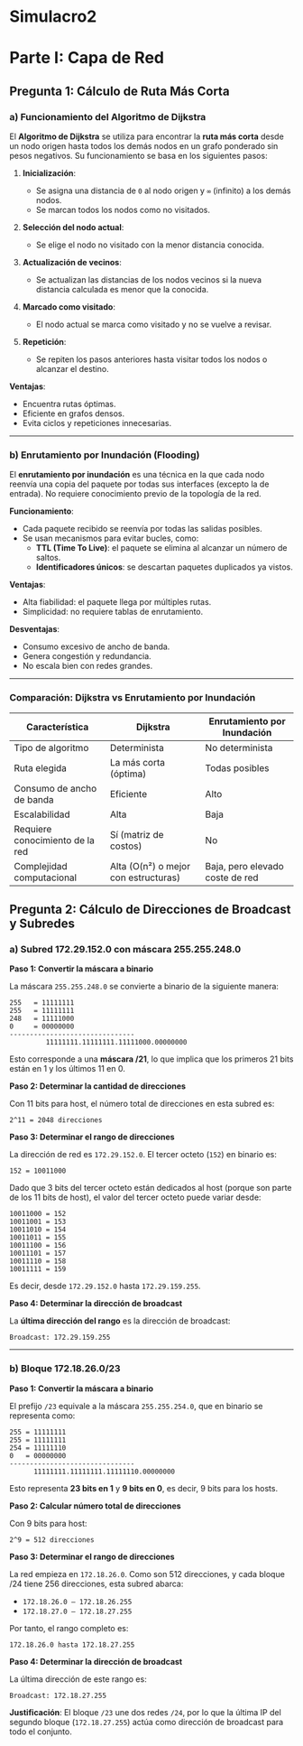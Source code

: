 # Simulacro2

# Parte I: Capa de Red

## Pregunta 1: Cálculo de Ruta Más Corta

### a) Funcionamiento del Algoritmo de Dijkstra

El **Algoritmo de Dijkstra** se utiliza para encontrar la **ruta más corta** desde un nodo origen hasta todos los demás nodos en un grafo ponderado sin pesos negativos. Su funcionamiento se basa en los siguientes pasos:

1. **Inicialización**:
   - Se asigna una distancia de `0` al nodo origen y `∞` (infinito) a los demás nodos.
   - Se marcan todos los nodos como no visitados.

2. **Selección del nodo actual**:
   - Se elige el nodo no visitado con la menor distancia conocida.

3. **Actualización de vecinos**:
   - Se actualizan las distancias de los nodos vecinos si la nueva distancia calculada es menor que la conocida.

4. **Marcado como visitado**:
   - El nodo actual se marca como visitado y no se vuelve a revisar.

5. **Repetición**:
   - Se repiten los pasos anteriores hasta visitar todos los nodos o alcanzar el destino.

**Ventajas**:
- Encuentra rutas óptimas.
- Eficiente en grafos densos.
- Evita ciclos y repeticiones innecesarias.

---

### b) Enrutamiento por Inundación (Flooding)

El **enrutamiento por inundación** es una técnica en la que cada nodo reenvía una copia del paquete por todas sus interfaces (excepto la de entrada). No requiere conocimiento previo de la topología de la red.

**Funcionamiento**:
- Cada paquete recibido se reenvía por todas las salidas posibles.
- Se usan mecanismos para evitar bucles, como:
  - **TTL (Time To Live)**: el paquete se elimina al alcanzar un número de saltos.
  - **Identificadores únicos**: se descartan paquetes duplicados ya vistos.

**Ventajas**:
- Alta fiabilidad: el paquete llega por múltiples rutas.
- Simplicidad: no requiere tablas de enrutamiento.

**Desventajas**:
- Consumo excesivo de ancho de banda.
- Genera congestión y redundancia.
- No escala bien con redes grandes.

---

### Comparación: Dijkstra vs Enrutamiento por Inundación

| Característica                  | Dijkstra                              | Enrutamiento por Inundación           |
|---------------------------------|----------------------------------------|----------------------------------------|
| Tipo de algoritmo               | Determinista                          | No determinista                        |
| Ruta elegida                    | La más corta (óptima)                 | Todas posibles                         |
| Consumo de ancho de banda       | Eficiente                             | Alto                                   |
| Escalabilidad                   | Alta                                  | Baja                                   |
| Requiere conocimiento de la red| Sí (matriz de costos)                 | No                                     |
| Complejidad computacional       | Alta (O(n²) o mejor con estructuras)  | Baja, pero elevado coste de red        |

## Pregunta 2: Cálculo de Direcciones de Broadcast y Subredes

### a) Subred 172.29.152.0 con máscara 255.255.248.0

**Paso 1: Convertir la máscara a binario**

La máscara `255.255.248.0` se convierte a binario de la siguiente manera:

```
255   = 11111111
255   = 11111111
248   = 11111000
0     = 00000000
-------------------------------
         11111111.11111111.11111000.00000000
```

Esto corresponde a una **máscara /21**, lo que implica que los primeros 21 bits están en 1 y los últimos 11 en 0.

**Paso 2: Determinar la cantidad de direcciones**

Con 11 bits para host, el número total de direcciones en esta subred es:

```
2^11 = 2048 direcciones
```

**Paso 3: Determinar el rango de direcciones**

La dirección de red es `172.29.152.0`. El tercer octeto (`152`) en binario es:

```
152 = 10011000
```

Dado que 3 bits del tercer octeto están dedicados al host (porque son parte de los 11 bits de host), el valor del tercer octeto puede variar desde:

```
10011000 = 152
10011001 = 153
10011010 = 154
10011011 = 155
10011100 = 156
10011101 = 157
10011110 = 158
10011111 = 159
```

Es decir, desde `172.29.152.0` hasta `172.29.159.255`.

**Paso 4: Determinar la dirección de broadcast**

La **última dirección del rango** es la dirección de broadcast:

```
Broadcast: 172.29.159.255
```

---

### b) Bloque 172.18.26.0/23

**Paso 1: Convertir la máscara a binario**

El prefijo `/23` equivale a la máscara `255.255.254.0`, que en binario se representa como:

```
255 = 11111111
255 = 11111111
254 = 11111110
0   = 00000000
-------------------------------
      11111111.11111111.11111110.00000000
```

Esto representa **23 bits en 1** y **9 bits en 0**, es decir, 9 bits para los hosts.

**Paso 2: Calcular número total de direcciones**

Con 9 bits para host:

```
2^9 = 512 direcciones
```

**Paso 3: Determinar el rango de direcciones**

La red empieza en `172.18.26.0`. Como son 512 direcciones, y cada bloque /24 tiene 256 direcciones, esta subred abarca:

- `172.18.26.0 – 172.18.26.255`
- `172.18.27.0 – 172.18.27.255`

Por tanto, el rango completo es:

```
172.18.26.0 hasta 172.18.27.255
```

**Paso 4: Determinar la dirección de broadcast**

La última dirección de este rango es:

```
Broadcast: 172.18.27.255
```

**Justificación**: El bloque `/23` une dos redes `/24`, por lo que la última IP del segundo bloque (`172.18.27.255`) actúa como dirección de broadcast para todo el conjunto.


